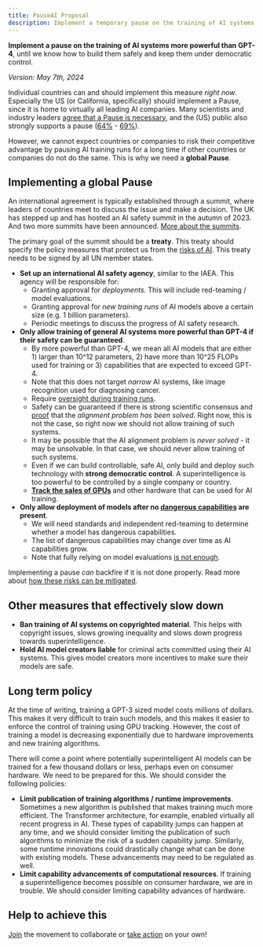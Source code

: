 ```yaml
---
title: PauseAI Proposal
description: Implement a temporary pause on the training of AI systems more powerful than GPT-4, ban training on copyrighted material, hold model creators liable.
---
```


**Implement a pause on the training of AI systems more powerful than GPT-4**, until we know how to build them safely and keep them under democratic control.

_Version: May 7th, 2024_

Individual countries can and should implement this measure _right now_.
Especially the US (or California, specifically) should implement a Pause, since it is home to virtually all leading AI companies.
Many scientists and industry leaders [agree that a Pause is necessary](https://futureoflife.org/open-letter/pause-giant-ai-experiments/), and the (US) public also strongly supports a pause ([64%](https://www.campaignforaisafety.org/usa-ai-x-risk-perception-tracker/) - [69%](https://today.yougov.com/topics/technology/survey-results/daily/2023/04/03/ad825/2)).

However, we cannot expect countries or companies to risk their competitive advantage by pausing AI training runs for a long time if other countries or companies do not do the same.
This is why we need a **global Pause**.

## Implementing a global Pause

An international agreement is typically established through a summit, where leaders of countries meet to discuss the issue and make a decision.
The UK has stepped up and has hosted an AI safety summit in the autumn of 2023.
And two more summits have been announced.
[More about the summits](/summit).

The primary goal of the summit should be a **treaty**.
This treaty should specify the policy measures that protect us from the [risks of AI](/risks).
This treaty needs to be signed by all UN member states.

- **Set up an international AI safety agency**, similar to the IAEA. This agency will be responsible for:
  - Granting approval for _deployments_. This will include red-teaming / model evaluations.
  - Granting approval for _new training runs_ of AI models above a certain size (e.g. 1 billion parameters).
  - Periodic meetings to discuss the progress of AI safety research.
- **Only allow training of general AI systems more powerful than GPT-4 if their safety can be guaranteed**.
  - By more powerful than GPT-4, we mean all AI models that are either 1) larger than 10^12 parameters, 2) have more than 10^25 FLOPs used for training or 3) capabilities that are expected to exceed GPT-4.
  - Note that this does not target _narrow_ AI systems, like image recognition used for diagnosing cancer.
  - Require [oversight during training runs](https://www.alignmentforum.org/posts/Zfk6faYvcf5Ht7xDx/compute-thresholds-proposed-rules-to-mitigate-risk-of-a-lab).
  - Safety can be guaranteed if there is strong scientific consensus and [proof](https://arxiv.org/abs/2309.01933) that the _alignment problem has been solved_. Right now, this is not the case, so right now we should not allow training of such systems.
  - It may be possible that the AI alignment problem is _never solved_ - it may be unsolvable. In that case, we should never allow training of such systems.
  - Even if we can build controllable, safe AI, only build and deploy such technology with **strong democratic control**. A superintelligence is too powerful to be controlled by a single company or country.
  - [**Track the sales of GPUs**](https://arxiv.org/abs/2303.11341) and other hardware that can be used for AI training.
- **Only allow deployment of models after no [dangerous capabilities](/dangerous-capabilities) are present**.
  - We will need standards and independent red-teaming to determine whether a model has dangerous capabilities.
  - The list of dangerous capabilities may change over time as AI capabilities grow.
  - Note that fully relying on model evaluations [is not enough](/4-levels-of-ai-regulation).

Implementing a pause _can_ backfire if it is not done properly.
Read more about [how these risks can be mitigated](/mitigating-pause-failures).

## Other measures that effectively slow down

- **Ban training of AI systems on copyrighted material**. This helps with copyright issues, slows growing inequality and slows down progress towards superintelligence.
- **Hold AI model creators liable** for criminal acts committed using their AI systems. This gives model creators more incentives to make sure their models are safe.

## Long term policy

At the time of writing, training a GPT-3 sized model costs millions of dollars.
This makes it very difficult to train such models, and this makes it easier to enforce the control of training using GPU tracking.
However, the cost of training a model is decreasing exponentially due to hardware improvements and new training algorithms.

There will come a point where potentially superintelligent AI models can be trained for a few thousand dollars or less, perhaps even on consumer hardware.
We need to be prepared for this.
We should consider the following policies:

- **Limit publication of training algorithms / runtime improvements**. Sometimes a new algorithm is published that makes training much more efficient. The Transformer architecture, for example, enabled virtually all recent progress in AI. These types of capability jumps can happen at any time, and we should consider limiting the publication of such algorithms to minimize the risk of a sudden capability jump. Similarly, some runtime innovations could drastically change what can be done with existing models. These advancements may need to be regulated as well.
- **Limit capability advancements of computational resources**. If training a superintelligence becomes possible on consumer hardware, we are in trouble. We should consider limiting capability advances of hardware.

## Help to achieve this

[Join](/join) the movement to collaborate or [take action](/action) on your own!
